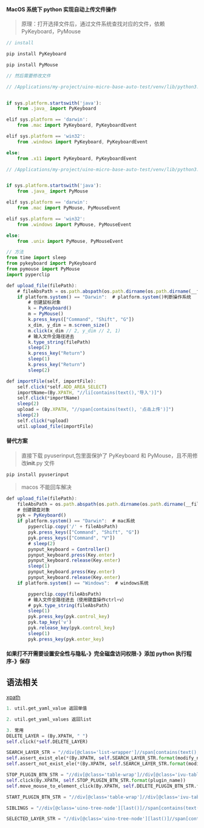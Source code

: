 <!--
 * @Author: yanglilong yanglilong@uino.com
 * @Date: 2022-08-09 14:43:48
 * @LastEditors: yanglilong yanglilong@uino.com
 * @LastEditTime: 2022-09-06 15:15:50
 * @FilePath: /blog/docs/pytest/note.md
 * @Description: 这是默认设置,请设置`customMade`, 打开koroFileHeader查看配置 进行设置: https://github.com/OBKoro1/koro1FileHeader/wiki/%E9%85%8D%E7%BD%AE
-->

#### MacOS 系统下 python 实现自动上传文件操作

> 原理：打开选择文件后，通过文件系统查找对应的文件，依赖 PyKeyboard，PyMouse

```js
// install

pip install PyKeyboard

pip install PyMouse

// 然后需要修改文件

// /Applications/my-project/uino-micro-base-auto-test/venv/lib/python3.10/site-packages/pykeyboard/__init__.py


if sys.platform.startswith('java'):
    from .java_ import PyKeyboard

elif sys.platform == 'darwin':
    from .mac import PyKeyboard, PyKeyboardEvent

elif sys.platform == 'win32':
    from .windows import PyKeyboard, PyKeyboardEvent

else:
    from .x11 import PyKeyboard, PyKeyboardEvent

// /Applications/my-project/uino-micro-base-auto-test/venv/lib/python3.10/site-packages/pymouse/__init__.py


if sys.platform.startswith('java'):
    from .java_ import PyMouse

elif sys.platform == 'darwin':
    from .mac import PyMouse, PyMouseEvent

elif sys.platform == 'win32':
    from .windows import PyMouse, PyMouseEvent

else:
    from .unix import PyMouse, PyMouseEvent

```

```js
// 方法
from time import sleep
from pykeyboard import PyKeyboard
from pymouse import PyMouse
import pyperclip

def upload_file(filePath):
    # fileAbsPath = os.path.abspath(os.path.dirname(os.path.dirname(__file__))) + filePath
    if platform.system() == "Darwin":  # platform.system()判断操作系统
        # 创建鼠标对象
        k = PyKeyboard()
        m = PyMouse()
        k.press_keys(["Command", "Shift", "G"])
        x_dim, y_dim = m.screen_size()
        m.click(x_dim // 2, y_dim // 2, 1)
        # 输入文件全路径进去
        k.type_string(filePath)
        sleep(2)
        k.press_key("Return")
        sleep(1)
        k.press_key("Return")
        sleep(2)

def importFile(self, importFile):
    self.click(*self.ADD_AREA_SELECT)
    importName=(By.XPATH, "//li[contains(text(),'导入')]")
    self.click(*importName)
    sleep(2)
    upload = (By.XPATH, "//span[contains(text(), '点击上传')]")
    sleep(2)
    self.click(*upload)
    util.upload_file(importFile)
```

#### 替代方案

> 直接下载 pyuserinput,包里面保护了 PyKeyboard 和 PyMouse，且不用修改**init**.py 文件

```js
pip install pyuserinput
```

> macos 不能回车解决

```js
def upload_file(filePath):
    fileAbsPath = os.path.abspath(os.path.dirname(os.path.dirname(__file__))) + filePath
    # 创建键盘对象
    pyk = PyKeyboard()
    if platform.system() == "Darwin":  # mac系统
        pyperclip.copy('/' + fileAbsPath)
        pyk.press_keys(["Command", "Shift", "G"])
        pyk.press_keys(["Command", "V"])
        # sleep(2)
        pynput_keyboard = Controller()
        pynput_keyboard.press(Key.enter)
        pynput_keyboard.release(Key.enter)
        sleep(1)
        pynput_keyboard.press(Key.enter)
        pynput_keyboard.release(Key.enter)
    if platform.system() == "Windows":  # windows系统

        pyperclip.copy(fileAbsPath)
        # 输入文件全路径进去（使用键盘操作ctrl+v）
        # pyk.type_string(fileAbsPath)
        sleep(1)
        pyk.press_key(pyk.control_key)
        pyk.tap_key('v')
        pyk.release_key(pyk.control_key)
        sleep(1)
        pyk.press_key(pyk.enter_key)

```

#### 如果打不开需要设置安全性与隐私-》完全磁盘访问权限-》添加 python 执行程序-》保存

## 语法相关

[xpath](https://www.byhy.net/tut/auto/selenium/xpath_1/#%E7%BB%84%E9%80%89%E6%8B%A9%E7%88%B6%E8%8A%82%E7%82%B9%E5%85%84%E5%BC%9F%E8%8A%82%E7%82%B9)

```python
1. util.get_yaml_value 返回单值

2. util.get_yaml_values 返回list

3. 常用
DELETE_LAYER = (By.XPATH, " ")
self.click(*self.DELETE_LAYER)

SEARCH_LAYER_STR = "//div[@class='list-wrapper']//span[contains(text(), '{}')]"
self.assert_exist_ele(*(By.XPATH, self.SEARCH_LAYER_STR.format(modify_name)))
self.assert_not_exist_ele(*(By.XPATH, self.SEARCH_LAYER_STR.format(modify_name)))

STOP_PLUGIN_BTN_STR = "//div[@class='table-wrap']//div[@class='ivu-table-body']//span[contains(text(),'{}')]/../../..//span[contains(text(),'停用')]"
self.click(By.XPATH, self.STOP_PLUGIN_BTN_STR.format(plugin_name))
self.move_mouse_to_element_click(By.XPATH, self.DELETE_PLUGIN_BTN_STR.format(modify_plugin_name))

START_PLUGIN_BTN_STR = "//div[@class='table-wrap']//div[@class='ivu-table-body']//span[contains(text(),'{}')]/../../..//span[contains(text(),'启用')]"

SIBLINGS = "//div[@class='uino-tree-node'][last()]//span[contains(text(), '树状图管理层级2')]/following-sibling::span"

SELECTED_LAYER_STR = "//div[@class='uino-tree-node'][last()]//span[contains(text(), '树状图管理层级2')]/.."
```
